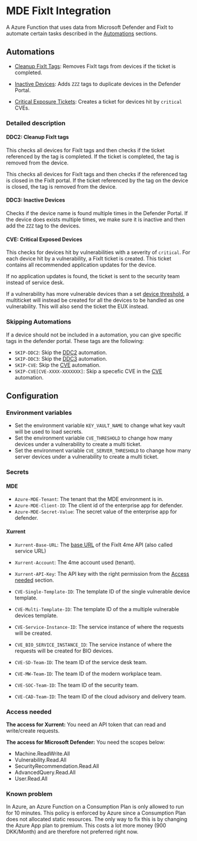 # MDE FixIt Integration

A Azure Function that uses data from Microsoft Defender and FixIt to automate certain tasks described in the [Automations](#automations) sections.

## Automations

- [Cleanup FixIt Tags](#ddc2-cleanup-fixit-tags): Removes FixIt tags from devices if the ticket is completed.

- [Inactive Devices](#ddc3-inactive-devices): Adds `ZZZ` tags to duplicate devices in the Defender Portal.

- [Critical Exposure Tickets](#cve-critical-exposed-devices): Creates a ticket for devices hit by `critical` CVEs.

### Detailed description

#### DDC2: Cleanup FixIt tags

This checks all devices for FixIt tags and then checks if the ticket referenced by the tag is completed. If the ticket is completed, the tag is removed from the device.

This checks all devices for FixIt tags and then checks if the referenced tag is closed in the FixIt portal. If the ticket referenced by the tag on the device is closed, the tag is removed from the device.

#### DDC3: Inactive Devices

Checks if the device name is found multiple times in the Defender Portal. If the device does exists multiple times, we make sure it is inactive and then add the `ZZZ` tag to the devices.

#### CVE: Critical Exposed Devices

This checks for devices hit by vulnerabilities with a severity of `critical`. For each device hit by a vulnerability, a FixIt ticket is created. This ticket contains all recommended application updates for the device.

If no application updates is found, the ticket is sent to the security team instead of service desk.

If a vulnerability has more vulnerable devices than a set [device threshold](#environment-variables), a multiticket will instead be created for all the devices to be handled as one vulnerability. This will also send the ticket the EUX instead.

### Skipping Automations

If a device should not be included in a automation, you can give specific tags in the defender portal. These tags are the following:

- `SKIP-DDC2`: Skip the [DDC2](#ddc2-cleanup-fixit-tags) automation.
- `SKIP-DDC3`: Skip the [DDC3](#ddc3-inactive-devices) automation.
- `SKIP-CVE`: Skip the [CVE](#cve-critical-exposed-devices) automation.
- `SKIP-CVE[CVE-XXXX-XXXXXXX]`: Skip a specefic CVE in the [CVE](#cve-critical-exposed-devices) automation.

## Configuration

### Environment variables

- Set the environment variable `KEY_VAULT_NAME` to change what key vault will be used to load secrets.
- Set the environment variable `CVE_THRESHOLD` to change how many devices under a vulnerability to create a multi ticket.
- Set the environment variable `CVE_SERVER_THRESHOLD` to change how many server devices under a vulnerability to create a multi ticket.

### Secrets

#### MDE

- `Azure-MDE-Tenant`: The tenant that the MDE environment is in.
- `Azure-MDE-Client-ID`: The client id of the enterprise app for defender.
- `Azure-MDE-Secret-Value`: The secret value of the enterprise app for defender.

#### Xurrent

- `Xurrent-Base-URL`: The [base URL](https://developer.4me.com/v1/) of the FixIt 4me API (also called service URL)
- `Xurrent-Account`: The 4me account used (tenant).
- `Xurrent-API-Key`: The API key with the right permission from the [Access needed](#access-needed) section.

- `CVE-Single-Template-ID`: The template ID of the single vulnerable device template.
- `CVE-Multi-Template-ID`: The template ID of the a multiple vulnerable devices template.
- `CVE-Service-Instance-ID`: The service instance of where the requests will be created.
- `CVE_BIO_SERVICE_INSTANCE_ID`: The service instance of where the requests will be created for BIO devices.
- `CVE-SD-Team-ID`: The team ID of the service desk team.
- `CVE-MW-Team-ID`: The team ID of the modern workplace team.
- `CVE-SOC-Team-ID`: The team ID of the security team.
- `CVE-CAD-Team-ID`: The team ID of the cloud advisory and delivery team.

### Access needed

**The access for Xurrent:** You need an API token that can read and write/create requests.

**The access for Microsoft Defender:** You need the scopes below:

- Machine.ReadWrite.All
- Vulnerability.Read.All
- SecurityRecommendation.Read.All
- AdvancedQuery.Read.All
- User.Read.All

### Known problem

In Azure, an Azure Function on a Consumption Plan is only allowed to run for 10 minutes.
This policy is enforced by Azure since a Consumption Plan does not allocated static resources.
The only way to fix this is by changing the Azure App plan to premium. This costs a lot more
money (900 DKK/Month) and are therefore not preferred right now.

